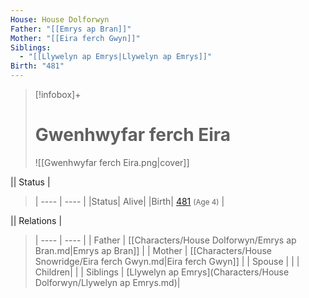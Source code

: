 ```yaml
---
House: House Dolforwyn
Father: "[[Emrys ap Bran]]"
Mother: "[[Eira ferch Gwyn]]"
Siblings:
  - "[[Llywelyn ap Emrys|Llywelyn ap Emrys]]"
Birth: "481"
---
```

> [!infobox]+
> # Gwenhwyfar ferch Eira
> ![[Gwenhwyfar ferch Eira.png|cover]]
>
|| Status   |
> | ---- | ---- |
> |Status| Alive|
> |Birth| [481](481) <small>(Age 4)</small> |
>
|| Relations   |
> | ---- | ---- |
> | Father | [[Characters/House Dolforwyn/Emrys ap Bran.md|Emrys ap Bran]] |
> | Mother | [[Characters/House Snowridge/Eira ferch Gwyn.md|Eira ferch Gwyn]] |
> | Spouse |  |
> | Children|  |
> | Siblings | [Llywelyn ap Emrys](Characters/House Dolforwyn/Llywelyn ap Emrys.md)|
>  

